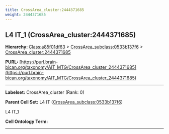 ```yaml
---
title: CrossArea_cluster:2444371685
weight: 2444371685
---
```

## L4 IT_1 (CrossArea_cluster:2444371685)
<b>Hierarchy: </b>
[Class:a85f01df63](../Class_a85f01df63) >
[CrossArea_subclass:0533b137f6](../CrossArea_subclass_0533b137f6) >
[CrossArea_cluster:2444371685](../CrossArea_cluster_2444371685)

**PURL:** [https://purl.brain-bican.org/taxonomy/AIT_MTG/CrossArea_cluster_2444371685](https://purl.brain-bican.org/taxonomy/AIT_MTG/CrossArea_cluster_2444371685)

---


**Labelset:** CrossArea_cluster (Rank: 0)

**Parent Cell Set:** L4 IT ([CrossArea_subclass:0533b137f6](../CrossArea_subclass_0533b137f6))

L4 IT_1


**Cell Ontology Term:** 

[MARKER GENES.]: #


---

[TRANSFERRED ANNOTATIONS.]: #


[AUTHOR ANNOTATION FIELDS.]: #

